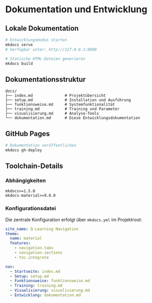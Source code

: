 # Dokumentation und Entwicklung

## Lokale Dokumentation

```bash
# Entwicklungsmodus starten
mkdocs serve
# Verfügbar unter: http://127.0.0.1:8000

# Statische HTML-Dateien generieren  
mkdocs build
```

## Dokumentationsstruktur

```
docs/
├── index.md              # Projektübersicht
├── setup.md              # Installation und Ausführung  
├── funktionsweise.md     # Systemfunktionalität
├── training.md           # Training und Parameter
├── visualisierung.md     # Analyse-Tools
└── dokumentation.md      # Diese Entwicklungsdokumentation
```

## GitHub Pages

```bash
# Dokumentation veröffentlichen
mkdocs gh-deploy
```

## Toolchain-Details

### Abhängigkeiten
```
mkdocs>=1.5.0
mkdocs-material>=9.0.0
```

### Konfigurationsdatei
Die zentrale Konfiguration erfolgt über `mkdocs.yml` im Projektroot:

```yaml
site_name: Q-Learning Navigation
theme:
  name: material
  features:
    - navigation.tabs
    - navigation.sections
    - toc.integrate

nav:
  - Startseite: index.md
  - Setup: setup.md
  - Funktionsweise: funktionsweise.md
  - Training: training.md
  - Visualisierung: visualisierung.md
  - Entwicklung: dokumentation.md
```